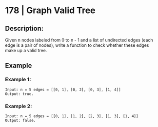 # 178 | Graph Valid Tree

## Description: 
Given n nodes labeled from 0 to n - 1 and a list of undirected edges (each edge is a pair of nodes), write a function to check whether these edges make up a valid tree.

## Example

### Example 1:
    Input: n = 5 edges = [[0, 1], [0, 2], [0, 3], [1, 4]]
    Output: true.

### Example 2:
    Input: n = 5 edges = [[0, 1], [1, 2], [2, 3], [1, 3], [1, 4]]
    Output: false.